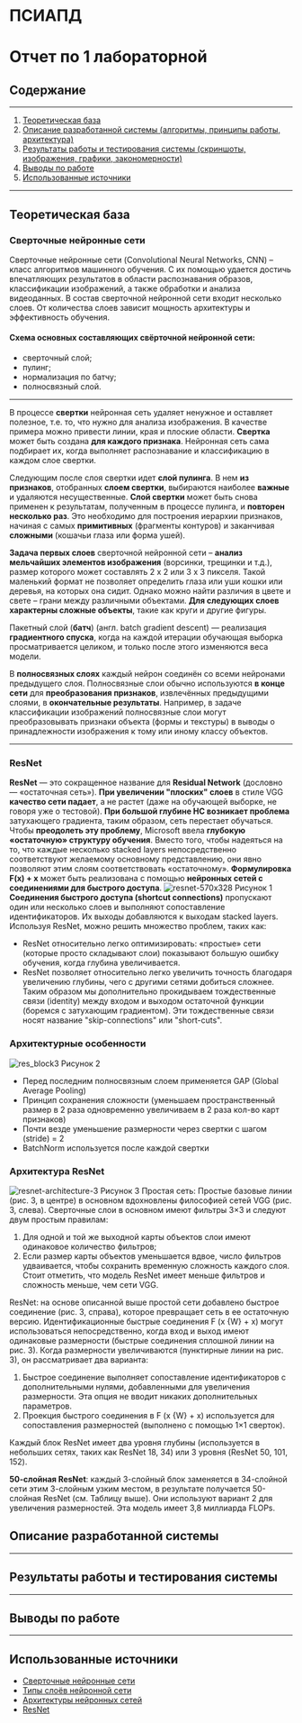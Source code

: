 # ПСИАПД
# Отчет по 1 лабораторной

## Содержание
---
1. [Теоретическая база](#теоретическая-база)
2. [Описание разработанной системы (алгоритмы, принципы работы, архитектура)](#[описание-разработанной-системы])
3. [Результаты работы и тестирования системы (скриншоты, изображения, графики, закономерности)](#[результаты-работы-и-тестирования-системы])
4. [Выводы по работе](#[выводы-по-работе])
5. [Использованные источники](#[использованные-источники])
---
## Теоретическая база
### Сверточные нейронные сети
Сверточные нейронные сети (Convolutional Neural Networks, CNN) – класс алгоритмов машинного обучения. С их помощью удается достичь впечатляющих результатов в области распознавания образов, классификации изображений, а также обработки и анализа видеоданных.
В состав сверточной нейронной сети входит несколько слоев. От количества слоев зависит мощность архитектуры и эффективность обучения. 
#### Схема основных составляющих свёрточной нейронной сети:
- сверточный слой;
- пулинг;
- нормализация по батчу;
- полносвязный слой.
---
В процессе **свертки** нейронная сеть удаляет ненужное и оставляет полезное, т.е. то, что нужно для анализа изображения. В качестве примера можно привести линии, края и плоские области. **Свертка** может быть создана **для каждого признака**. Нейронная сеть сама подбирает их, когда выполняет распознавание и классификацию в каждом слое свертки.

Следующим после слоя свертки идет **слой пулинга**. В нем **из признаков**, отобранных **слоем свертки**, выбираются наиболее **важные** и удаляются несущественные. **Слой свертки** может быть снова применен к результатам, полученным в процессе пулинга, и **повторен несколько раз**. Это необходимо для построения иерархии признаков, начиная с самых **примитивных** (фрагменты контуров) и заканчивая **сложными** (кошачьи глаза или форма ушей).

**Задача первых слоев** сверточной нейронной сети – **анализ мельчайших элементов изображения** (ворсинки, трещинки и т.д.), размер которого может составлять 2 x 2 или 3 x 3 пикселя. Такой маленький формат не позволяет определить глаза или уши кошки или деревья, на которых она сидит. Однако можно найти различия в цвете и свете – грани между различными объектами. **Для следующих слоев характерны сложные объекты**, такие как круги и другие фигуры.

Пакетный слой (**батч**) (англ. batch gradient descent) — реализация **градиентного спуска**, когда на каждой итерации обучающая выборка просматривается целиком, и только после этого изменяются веса модели.

В **полносвязных слоях** каждый нейрон соединён со всеми нейронами предыдущего слоя. Полносвязные слои обычно используются **в конце сети** для **преобразования признаков**, извлечённых предыдущими слоями, в **окончательные результаты**. Например, в задаче классификации изображений полносвязные слои могут преобразовывать признаки объекта (формы и текстуры) в выводы о принадлежности изображения к тому или иному классу объектов.

---
### ResNet
**ResNet** — это сокращенное название для **Residual Network** (дословно  — «остаточная сеть»).
**При увеличении "плоских" слоев** в стиле VGG **качество сети падает**, а не растет (даже на обучающей выборке, не говоря уже о тестовой). **При большой глубине НС возникает проблема** затухающего градиента, таким образом, сеть перестает обучаться. 
Чтобы **преодолеть эту проблему**, Microsoft ввела **глубокую «остаточную» структуру обучения**. Вместо того, чтобы надеяться на то, что каждые несколько stacked layers непосредственно соответствуют желаемому основному представлению, они явно позволяют этим слоям соответствовать «остаточному». **Формулировка F(x) + x** может быть реализована с помощью **нейронных сетей с соединениями для быстрого доступа**.
![resnet-570x328](https://github.com/user-attachments/assets/92eac38b-0343-4e37-8dbe-60d8bc9dc721)
Рисунок 1
**Соединения быстрого доступа (shortcut connections)** пропускают один или несколько слоев и выполняют сопоставление идентификаторов. Их выходы добавляются к выходам stacked layers. Используя ResNet, можно решить множество проблем, таких как:
- ResNet относительно легко оптимизировать: «простые» сети (которые просто складывают слои) показывают большую ошибку обучения, когда глубина увеличивается.
- ResNet позволяет относительно легко увеличить точность благодаря увеличению глубины, чего с другими сетями добиться сложнее.
Таким образом мы дополнительно прокидываем тождественные связи (identity) между входом и выходом остаточной функции (боремся с затухающим градиентом). Эти тождественные связи носят название "skip-connections" или "short-cuts".

### Архитектурные особенности  
![res_block3](https://github.com/user-attachments/assets/c56a826c-b140-4f1d-bfe5-1e5dfaa1f90d)
Рисунок 2
- Перед последним полносвязным слоем применяется GAP (Global Average Pooling)
- Принцип сохранения сложности (уменьшаем пространственный размер в 2 раза одновременно увеличиваем в 2 раза кол-во карт признаков)
- Почти везде уменьшение размерности через свертки с шагом (stride) = 2
- BatchNorm используется после каждой свертки

### Архитектура ResNet
![resnet-architecture-3](https://github.com/user-attachments/assets/5fb92df0-bd7f-4cde-bb6a-526040fa8256)
Рисунок 3
Простая сеть: Простые базовые линии (рис. 3, в центре) в основном вдохновлены философией сетей VGG (рис. 3, слева). Сверточные слои в основном имеют фильтры 3×3 и следуют двум простым правилам:

1. Для одной и той же выходной карты объектов слои имеют одинаковое количество фильтров;
2. Если размер карты объектов уменьшается вдвое, число фильтров удваивается, чтобы сохранить временную сложность каждого слоя.
Стоит отметить, что модель ResNet имеет меньше фильтров и сложность меньше, чем сети VGG.

ResNet: на основе описанной выше простой сети добавлено быстрое соединение (рис. 3, справа), которое превращает сеть в ее остаточную версию. Идентификационные быстрые соединения F (x {W} + x) могут использоваться непосредственно, когда вход и выход имеют одинаковые размерности (быстрые соединения сплошной линии на рис. 3). Когда размерности увеличиваются (пунктирные линии на рис. 3), он рассматривает два варианта:

1. Быстрое соединение выполняет сопоставление идентификаторов с дополнительными нулями, добавленными для увеличения размерности. Эта опция не вводит никаких дополнительных параметров.
2. Проекция быстрого соединения  в F (x {W} + x) используется для сопоставления размерностей (выполнено с помощью 1×1 сверток).

Каждый блок ResNet имеет два уровня глубины (используется в небольших сетях, таких как ResNet 18, 34) или 3 уровня (ResNet 50, 101, 152).

**50-слойная ResNet**: каждый 3-слойный блок заменяется в 34-слойной сети этим 3-слойным узким местом, в результате получается 50-слойная ResNet (см. Таблицу выше). Они используют вариант 2 для увеличения размерностей. Эта модель имеет 3,8 миллиарда FLOPs.


## Описание разработанной системы
---
## Результаты работы и тестирования системы
---
## Выводы по работе
---
## Использованные источники
- [Сверточные нейронные сети](https://gb.ru/blog/svertochnye-nejronnye-seti)
- [Типы слоёв нейронной сети](https://aisec.cs.msu.ru/section_robust_ml/nn_architectures/)
- [Архитектуры нейронных сетей](https://aisec.cs.msu.ru/section_robust_ml/nn_architectures/)
- [ResNet](https://neurohive.io/ru/vidy-nejrosetej/resnet-34-50-101/)
